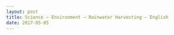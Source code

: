 ```yaml
---
layout: post
title: Science – Environment – Rainwater Harvesting – English
date: 2017-05-05
---
```


